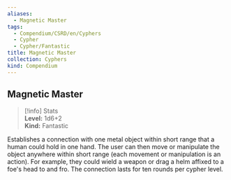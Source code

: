 ```yaml
---
aliases:
  - Magnetic Master
tags:
  - Compendium/CSRD/en/Cyphers
  - Cypher
  - Cypher/Fantastic
title: Magnetic Master
collection: Cyphers
kind: Compendium
---
```

## Magnetic Master  
>[!info] Stats  
> **Level:** 1d6+2  
> **Kind:** Fantastic
  
Establishes a connection with one metal object within short range that a human could hold in one hand. The user can then move or manipulate the object anywhere within short range (each movement or manipulation is an action). For example, they could wield a weapon or drag a helm affixed to a foe's head to and fro. The connection lasts for ten rounds per cypher level.